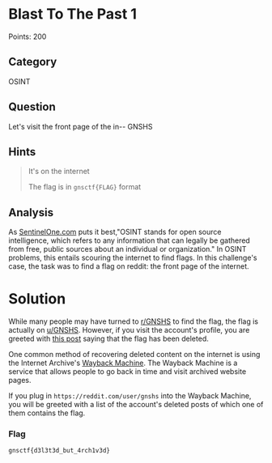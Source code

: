 # Blast To The Past 1
Points: 200

## Category
OSINT

## Question
Let's visit the front page of the in-- GNSHS

## Hints
>It's on the internet
>
>The flag is in `gnsctf{FLAG}` format

## Analysis

As [SentinelOne.com](https://www.sentinelone.com/blog/what-is-osint-how-is-it-used/) puts it best,"OSINT stands for open source intelligence, which refers to any information that can legally be gathered from free, public sources about an individual or organization." In OSINT problems, this entails scouring the internet to find flags. In this challenge's case, the task was to find a flag on reddit: the front page of the internet.

# Solution

While many people may have turned to [r/GNSHS](https://reddit.com/r/gnshs) to find the flag, the flag is actually on [u/GNSHS](https://reddit.com/user/gnshs). However, if you visit the account's profile, you are greeted with [this post](https://www.reddit.com/user/gnshs/comments/jc3qyl/gnsctf/) saying that the flag has been deleted.

One common method of recovering deleted content on the internet is using the Internet Archive's [Wayback Machine](https://archive.org/web/). The Wayback Machine is a service that allows people to go back in time and visit archived website pages.

If you plug in `https://reddit.com/user/gnshs` into the Wayback Machine, you will be greeted with a list of the account's deleted posts of which one of them contains the flag.

### Flag
`gnsctf{d3l3t3d_but_4rch1v3d}`

